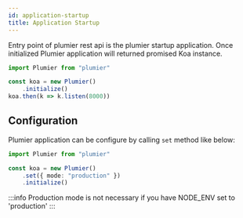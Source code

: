 ```yaml
---
id: application-startup
title: Application Startup
---
```


Entry point of plumier rest api is the plumier startup application. Once initialized Plumier application will returned promised Koa instance.

```typescript
import Plumier from "plumier"

const koa = new Plumier()
    .initialize()
koa.then(k => k.listen(8000))
```

## Configuration
Plumier application can be configure by calling `set` method like below:

```typescript
import Plumier from "plumier"

const koa = new Plumier()
    .set({ mode: "production" })
    .initialize()
```

:::info
Production mode is not necessary if you have NODE_ENV set to 'production'
:::
